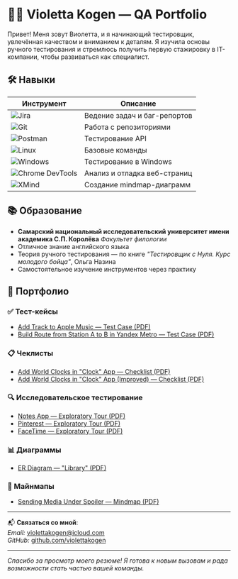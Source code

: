 # 👩‍💻 Violetta Kogen — QA Portfolio

Привет! Меня зовут Виолетта, и я начинающий тестировщик, увлечённая качеством и вниманием к деталям. Я изучила основы ручного тестирования и стремлюсь получить первую стажировку в IT-компании, чтобы развиваться как специалист.

## 🛠 Навыки

| Инструмент       | Описание                    |
|------------------|-----------------------------|
| ![Jira](https://img.shields.io/badge/-Jira-0052CC?logo=jira&logoColor=white&style=flat) | Ведение задач и баг-репортов |
| ![Git](https://img.shields.io/badge/-Git-F05032?logo=git&logoColor=white&style=flat) | Работа с репозиториями |
| ![Postman](https://img.shields.io/badge/-Postman-FF6C37?logo=postman&logoColor=white&style=flat) | Тестирование API |
| ![Linux](https://img.shields.io/badge/-Linux-FCC624?logo=linux&logoColor=black&style=flat) | Базовые команды |
| ![Windows](https://img.shields.io/badge/-Windows-0078D6?logo=windows&logoColor=white&style=flat) | Тестирование в Windows |
| ![Chrome DevTools](https://img.shields.io/badge/-DevTools-4285F4?logo=google-chrome&logoColor=white&style=flat) | Анализ и отладка веб-страниц |
| ![XMind](https://img.shields.io/badge/-XMind-EA3C53?logo=xmind&logoColor=white&style=flat) | Создание mindmap-диаграмм |

## 📚 Образование

- **Самарский национальный исследовательский университет имени академика С.П. Королёва** *Факультет филологии*
- Отличное знание английского языка
- Теория ручного тестирования — по книге *"Тестировщик с Нуля. Курс молодого бойца"*, Ольга Назина
- Самостоятельное изучение инструментов через практику


## 📁 Портфолио

### ✅ Тест-кейсы
- [Add Track to Apple Music — Test Case (PDF)](portfolio/test-cases/add_track_to_apple_music_test_case.pdf)
- [Build Route from Station A to B in Yandex Metro — Test Case (PDF)](portfolio/test-cases/build_route_yandex_metro_test_case.pdf)

### 📋 Чеклисты
- [Add World Clocks in "Clock" App — Checklist (PDF)](portfolio/checklists/add_world_clocks_checklist.pdf)
- [Add World Clocks in "Clock" App (Improved) — Checklist (PDF)](portfolio/checklists/add_world_clocks_checklist_improved.pdf)

### 🔍 Исследовательское тестирование
- [Notes App — Exploratory Tour (PDF)](portfolio/exploratory-tests/notes_app_exploratory_tour.pdf)
- [Pinterest — Exploratory Tour (PDF)](portfolio/exploratory-tests/pinterest_exploratory_tour.pdf)
- [FaceTime — Exploratory Tour (PDF)](portfolio/exploratory-tests/facetime_exploratory_tour.pdf)

### 📊 Диаграммы
- [ER Diagram — "Library" (PDF)](portfolio/diagrams/library_er_diagram.pdf)

### 🧠 Майнмапы
- [Sending Media Under Spoiler — Mindmap (PDF)](portfolio/mindmaps/send_media_under_spoiler_mindmap.pdf)
  
---

📬 **Связаться со мной**:  
*Email:* violettakogen@icloud.com  
*GitHub:* [github.com/violettakogen](https://github.com/violettakogen)

---

*Спасибо за просмотр моего резюме! Я готова к новым вызовам и рада возможности стать частью вашей команды.*
